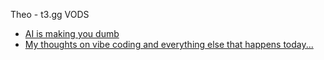 Theo - t3․gg VODS

- [AI is making you dumb](https://www.youtube.com/watch?v=NfrYg_zA0t0)
- [My thoughts on vibe coding and everything else that happens today...](https://www.youtube.com/watch?v=1N9Zq2Je5E0)
